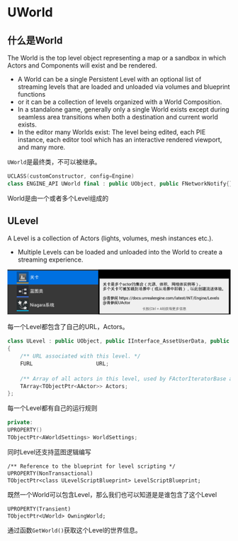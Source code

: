 # UWorld

## 什么是World

The World is the top level object representing a map or a sandbox in which Actors and Components will exist and be rendered.  
 * A World can be a single Persistent Level with an optional list of streaming levels that are loaded and unloaded via volumes and blueprint functions
 * or it can be a collection of levels organized with a World Composition.
 * In a standalone game, generally only a single World exists except during seamless area transitions when both a destination and current world exists.
 * In the editor many Worlds exist: The level being edited, each PIE instance, each editor tool which has an interactive rendered viewport, and many more.

`UWorld`是最终类，不可以被继承。

```c++
UCLASS(customConstructor, config=Engine)
class ENGINE_API UWorld final : public UObject, public FNetworkNotify{};
```

World是由一个或者多个Level组成的

## ULevel

A Level is a collection of Actors (lights, volumes, mesh instances etc.).
 * Multiple Levels can be loaded and unloaded into the World to create a streaming experience.

![image-20240805133545994](./assets/image-20240805133545994.png)

每一个Level都包含了自己的URL，Actors。

```c++
class ULevel : public UObject, public IInterface_AssetUserData, public ITextureStreamingContainer, public IEditorPathObjectInterface
{
	/** URL associated with this level. */
	FURL					URL;

	/** Array of all actors in this level, used by FActorIteratorBase and derived classes */
	TArray<TObjectPtr<AActor>> Actors;
};
```

每一个Level都有自己的运行规则
```c++
private:
UPROPERTY()
TObjectPtr<AWorldSettings> WorldSettings;
```

同时Level还支持蓝图逻辑编写
```
/** Reference to the blueprint for level scripting */
UPROPERTY(NonTransactional)
TObjectPtr<class ULevelScriptBlueprint> LevelScriptBlueprint;
```

既然一个World可以包含Level，那么我们也可以知道是是谁包含了这个Level
```
UPROPERTY(Transient)
TObjectPtr<UWorld> OwningWorld;
```

通过函数`GetWorld()`获取这个Level的世界信息。

